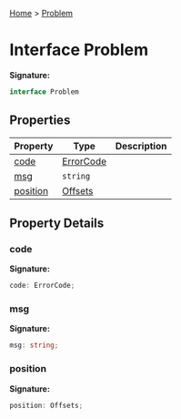 [Home](../index.md) &gt; [Problem](./problem.md)

# Interface Problem

<b>Signature:</b>

```typescript
interface Problem 
```

## Properties

|  Property | Type | Description |
|  --- | --- | --- |
|  [code](./problem.md#code-property) | [ErrorCode](../enums/errorcode.md) |  |
|  [msg](./problem.md#msg-property) | `string` |  |
|  [position](./problem.md#position-property) | [Offsets](../types/offsets.md) |  |

## Property Details

<a id="code-property"></a>

### code

<b>Signature:</b>

```typescript
code: ErrorCode;
```

<a id="msg-property"></a>

### msg

<b>Signature:</b>

```typescript
msg: string;
```

<a id="position-property"></a>

### position

<b>Signature:</b>

```typescript
position: Offsets;
```
